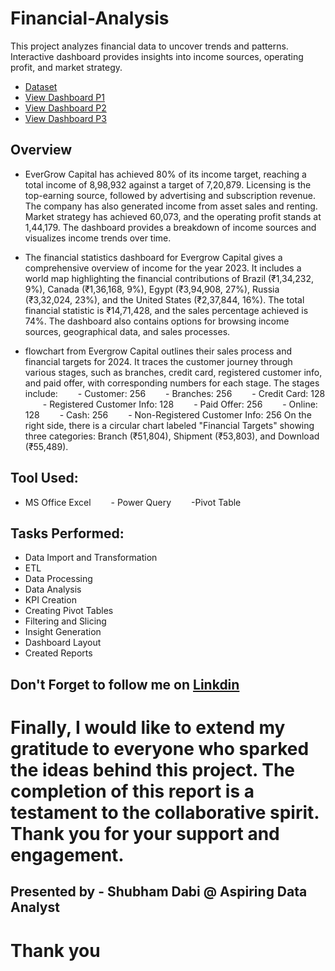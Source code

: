 # Financial-Analysis
This project analyzes financial data to uncover trends and patterns. Interactive dashboard provides insights into income sources, operating profit, and market strategy.
- <a href= "https://github.com/shubhamdabi2024/Financial-Analysis/blob/main/Financial%20Analysis.xlsx">Dataset</a>
- <a href= "https://github.com/shubhamdabi2024/Financial-Analysis/blob/main/Financial%20Analysis%20Page%201.png">View Dashboard P1</a>
- <a href= "https://github.com/shubhamdabi2024/Financial-Analysis/blob/main/Financial%20Analysis%20Page%202.png">View Dashboard P2</a>
- <a href= "https://github.com/shubhamdabi2024/Financial-Analysis/blob/main/Financial%20Analysis%20Page%203.png">View Dashboard P3</a>

## Overview
- EverGrow Capital has achieved 80% of its income target, reaching a total income of 8,98,932 against a target of 7,20,879. Licensing is the top-earning source, followed by advertising and subscription revenue. The company has also generated income from asset sales and renting. Market strategy has achieved 60,073, and the operating profit stands at 1,44,179. The dashboard provides a breakdown of income sources and visualizes income trends over time.

- The financial statistics dashboard for Evergrow Capital gives a comprehensive overview of income for the year 2023. It includes a world map highlighting the financial contributions of Brazil (₹1,34,232, 9%), Canada (₹1,36,168, 9%), Egypt (₹3,94,908, 27%), Russia (₹3,32,024, 23%), and the United States (₹2,37,844, 16%). The total financial statistic is ₹14,71,428, and the sales percentage achieved is 74%. The dashboard also contains options for browsing income sources, geographical data, and sales processes.

- flowchart from Evergrow Capital outlines their sales process and financial targets for 2024. It traces the customer journey through various stages, such as branches, credit card, registered customer info, and paid offer, with corresponding numbers for each stage. The stages include:
  - Customer: 256
  - Branches: 256
  - Credit Card: 128
  - Registered Customer Info: 128
  - Paid Offer: 256
  - Online: 128
  - Cash: 256
  - Non-Registered Customer Info: 256
On the right side, there is a circular chart labeled "Financial Targets" showing three categories: Branch (₹51,804), Shipment (₹53,803), and Download (₹55,489).
## Tool Used:
- MS Office Excel
  - Power Query
  -Pivot Table
## Tasks Performed:
- Data Import and Transformation
- ETL
- Data Processing
- Data Analysis
- KPI Creation
- Creating Pivot Tables
- Filtering and Slicing
- Insight Generation
- Dashboard Layout
- Created Reports

## Don't Forget to follow me on  <a href= "https://www.linkedin.com/in/shubham-dabi-9175992b1?lipi=urn%3Ali%3Apage%3Ad_flagship3_profile_view_base_contact_details%3BzwKecuw4RcqtZJIfbfkl%2Fg%3D%3D">Linkdin</a>

# Finally, I would like to extend my gratitude to everyone who sparked the ideas behind this project. The completion of this report is a testament to the collaborative spirit. Thank you for your support and engagement.

## Presented by - Shubham Dabi @ Aspiring Data Analyst
# Thank you
